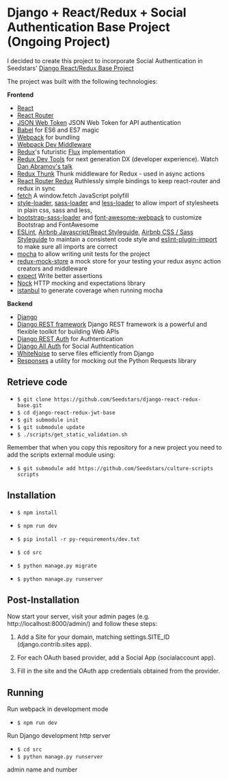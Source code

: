 # Django + React/Redux + Social Authentication Base Project (Ongoing Project)

I decided to create this project to incorporate Social Authentication in Seedstars' [Django React/Redux Base Project](https://github.com/Seedstars/django-react-redux-jwt-base)

The project was built with the following technologies:

**Frontend**

* [React](https://github.com/facebook/react)
* [React Router](https://github.com/rackt/react-router)
* [JSON Web Token](https://www.npmjs.com/package/jsonwebtoken) JSON Web Token for API authentication
* [Babel](http://babeljs.io) for ES6 and ES7 magic
* [Webpack](http://webpack.github.io) for bundling
* [Webpack Dev Middleware](http://webpack.github.io/docs/webpack-dev-middleware.html)
* [Redux](https://github.com/rackt/redux)'s futuristic [Flux](https://facebook.github.io/react/blog/2014/05/06/flux.html) implementation
* [Redux Dev Tools](https://github.com/rackt/redux-devtools) for next generation DX (developer experience). Watch [Dan Abramov's talk](https://www.youtube.com/watch?v=xsSnOQynTHs)
* [Redux Thunk](https://github.com/gaearon/redux-thunk) Thunk middleware for Redux - used in async actions
* [React Router Redux](https://github.com/rackt/react-router-redux) Ruthlessly simple bindings to keep react-router and redux in sync
* [fetch](https://github.com/github/fetch) A window.fetch JavaScript polyfill
* [style-loader](https://github.com/webpack/style-loader), [sass-loader](https://github.com/jtangelder/sass-loader) and [less-loader](https://github.com/webpack/less-loader) to allow import of stylesheets in plain css, sass and less,
* [bootstrap-sass-loader](https://github.com/shakacode/bootstrap-sass-loader) and [font-awesome-webpack](https://github.com/gowravshekar/font-awesome-webpack) to customize Bootstrap and FontAwesome
* [ESLint](http://eslint.org), [Airbnb Javascript/React Styleguide](https://github.com/airbnb/javascript), [Airbnb CSS / Sass Styleguide](https://github.com/airbnb/css) to maintain a consistent code style and [eslint-plugin-import](https://github.com/benmosher/eslint-plugin-import) to make sure all imports are correct
* [mocha](https://mochajs.org/) to allow writing unit tests for the project
* [redux-mock-store](https://github.com/arnaudbenard/redux-mock-store) a mock store for your testing your redux async action creators and middleware
* [expect](https://github.com/mjackson/expect) Write better assertions
* [Nock](https://github.com/pgte/nock) HTTP mocking and expectations library
* [istanbul](https://github.com/gotwarlost/istanbul) to generate coverage when running mocha

**Backend**

* [Django](https://www.djangoproject.com/)
* [Django REST framework](http://www.django-rest-framework.org/) Django REST framework is a powerful and flexible toolkit for building Web APIs
* [Django REST Auth](https://github.com/Tivix/django-rest-auth) for Authtentication
* [Django All Auth](http://django-allauth.readthedocs.org/) for Social Authtentication
* [WhiteNoise](http://whitenoise.evans.io/en/latest/django.html) to serve files efficiently from Django
* [Responses](https://github.com/getsentry/responses) a utility for mocking out the Python Requests library



## Retrieve code 

* `$ git clone https://github.com/Seedstars/django-react-redux-base.git`
* `$ cd django-react-redux-jwt-base`
* `$ git submodule init`
* `$ git submodule update`
* `$ ./scripts/get_static_validation.sh`

Remember that when you copy this repository for a new project you need to add the scripts external module using:

* `$ git submodule add https://github.com/Seedstars/culture-scripts scripts`

## Installation

* `$ npm install`
* `$ npm run dev`

* `$ pip install -r py-requirements/dev.txt`

* `$ cd src`
* `$ python manage.py migrate`
* `$ python manage.py runserver`

## Post-Installation
Now start your server, visit your admin pages (e.g. http://localhost:8000/admin/) and follow these steps:

1. Add a Site for your domain, matching settings.SITE_ID (django.contrib.sites app).

2. For each OAuth based provider, add a Social App (socialaccount app).

3. Fill in the site and the OAuth app credentials obtained from the provider.

## Running

Run webpack in development mode

* `$ npm run dev` 

Run Django development http server 

* `$ cd src`
* `$ python manage.py runserver`


admin
name and number